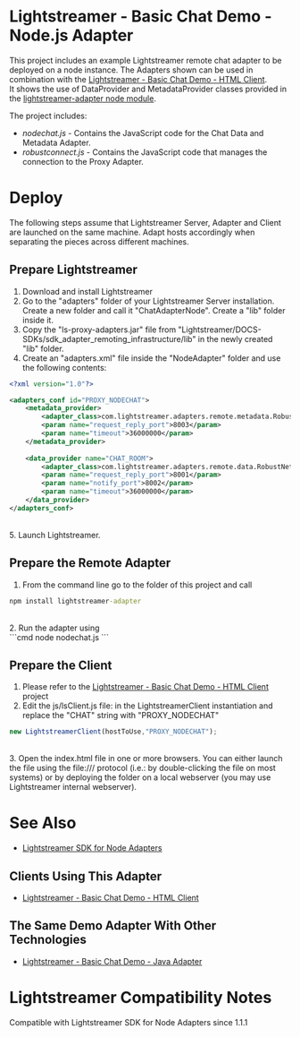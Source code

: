 # Lightstreamer - Basic Chat Demo - Node.js Adapter #
<!-- START DESCRIPTION lightstreamer-example-chat-adapter-node -->

This project includes an example Lightstreamer remote chat adapter to be deployed on a node instance. The Adapters shown can be used in combination with the [Lightstreamer - Basic Chat Demo - HTML Client](https://github.com/Weswit/Lightstreamer-example-Chat-client-javascript).<br>
It shows the use of DataProvider and MetadataProvider classes provided in the [lightstreamer-adapter node module](https://github.com/Weswit/Lightstreamer-lib-node-adapter).<br>

The project includes:
- <i>nodechat.js</i> - Contains the JavaScript code for the Chat Data and Metadata Adapter.<br>
- <i>robustconnect.js</i> - Contains the JavaScript code that manages the connection to the Proxy Adapter.<br>

<!-- END DESCRIPTION lightstreamer-example-chat-adapter-node -->

# Deploy #
The following steps assume that Lightstreamer Server, Adapter and Client are launched on the same machine. Adapt hosts accordingly when separating the pieces across different machines.

## Prepare Lightstreamer ##

1. Download and install Lightstreamer
2. Go to the "adapters" folder of your Lightstreamer Server installation. Create a new folder and call it "ChatAdapterNode". Create a "lib" folder inside it.
3. Copy the "ls-proxy-adapters.jar" file from "Lightstreamer/DOCS-SDKs/sdk_adapter_remoting_infrastructure/lib" in the newly created "lib" folder.
4. Create an "adapters.xml" file inside the "NodeAdapter" folder and use the following contents:

```xml
<?xml version="1.0"?>

<adapters_conf id="PROXY_NODECHAT">
    <metadata_provider>
        <adapter_class>com.lightstreamer.adapters.remote.metadata.RobustNetworkedMetadataProvider</adapter_class>
        <param name="request_reply_port">8003</param>
        <param name="timeout">36000000</param>
    </metadata_provider>
    
    <data_provider name="CHAT_ROOM">
        <adapter_class>com.lightstreamer.adapters.remote.data.RobustNetworkedDataProvider</adapter_class>
        <param name="request_reply_port">8001</param>
        <param name="notify_port">8002</param>
        <param name="timeout">36000000</param>
    </data_provider>
</adapters_conf>
```
<br>
5.    Launch Lightstreamer.

## Prepare the Remote Adapter ##

1. From the command line go to the folder of this project and call<br>

```cmd
npm install lightstreamer-adapter
```
<br>
2. Run the adapter using<br>
```cmd
node nodechat.js
```

## Prepare the Client ##

1. Please refer to the [Lightstreamer - Basic Chat Demo - HTML Client](https://github.com/Weswit/Lightstreamer-example-Chat-client-javascript) project
2. Edit the js/lsClient.js file: in the LightstreamerClient instantiation and replace the "CHAT" string with "PROXY_NODECHAT"<br>

```js
new LightstreamerClient(hostToUse,"PROXY_NODECHAT");
```
<br>
3. Open the index.html file in one or more browsers. You can either launch the file using the file:/// protocol (i.e.: by double-clicking the file on most systems) or by deploying the folder on a local webserver (you may use Lightstreamer internal webserver).

# See Also #

*    [Lightstreamer SDK for Node Adapters](https://github.com/Weswit/Lightstreamer-lib-node-adapter "Lightstreamer SDK for Node Adapters")

## Clients Using This Adapter ##
<!-- START RELATED_ENTRIES -->

*    [Lightstreamer - Basic Chat Demo - HTML Client](https://github.com/Weswit/Lightstreamer-example-Chat-client-javascript)

<!-- END RELATED_ENTRIES -->

## The Same Demo Adapter With Other Technologies ##

*    [Lightstreamer - Basic Chat Demo - Java Adapter](https://github.com/Weswit/Lightstreamer-example-Chat-adapter-java)

# Lightstreamer Compatibility Notes #
Compatible with Lightstreamer SDK for Node Adapters since 1.1.1
